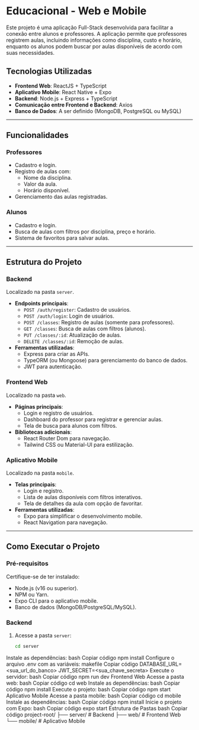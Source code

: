# Educacional - Web e Mobile

Este projeto é uma aplicação Full-Stack desenvolvida para facilitar a conexão entre alunos e professores. A aplicação permite que professores registrem aulas, incluindo informações como disciplina, custo e horário, enquanto os alunos podem buscar por aulas disponíveis de acordo com suas necessidades.

## Tecnologias Utilizadas
- **Frontend Web**: ReactJS + TypeScript
- **Aplicativo Mobile**: React Native + Expo
- **Backend**: Node.js + Express + TypeScript
- **Comunicação entre Frontend e Backend**: Axios
- **Banco de Dados**: A ser definido (MongoDB, PostgreSQL ou MySQL)

---

## Funcionalidades
### Professores
- Cadastro e login.
- Registro de aulas com:
  - Nome da disciplina.
  - Valor da aula.
  - Horário disponível.
- Gerenciamento das aulas registradas.

### Alunos
- Cadastro e login.
- Busca de aulas com filtros por disciplina, preço e horário.
- Sistema de favoritos para salvar aulas.

---

## Estrutura do Projeto
### Backend
Localizado na pasta `server`.
- **Endpoints principais**:
  - `POST /auth/register`: Cadastro de usuários.
  - `POST /auth/login`: Login de usuários.
  - `POST /classes`: Registro de aulas (somente para professores).
  - `GET /classes`: Busca de aulas com filtros (alunos).
  - `PUT /classes/:id`: Atualização de aulas.
  - `DELETE /classes/:id`: Remoção de aulas.
- **Ferramentas utilizadas**:
  - Express para criar as APIs.
  - TypeORM (ou Mongoose) para gerenciamento do banco de dados.
  - JWT para autenticação.

### Frontend Web
Localizado na pasta `web`.
- **Páginas principais**:
  - Login e registro de usuários.
  - Dashboard do professor para registrar e gerenciar aulas.
  - Tela de busca para alunos com filtros.
- **Bibliotecas adicionais**:
  - React Router Dom para navegação.
  - Tailwind CSS ou Material-UI para estilização.

### Aplicativo Mobile
Localizado na pasta `mobile`.
- **Telas principais**:
  - Login e registro.
  - Lista de aulas disponíveis com filtros interativos.
  - Tela de detalhes da aula com opção de favoritar.
- **Ferramentas utilizadas**:
  - Expo para simplificar o desenvolvimento mobile.
  - React Navigation para navegação.

---

## Como Executar o Projeto

### Pré-requisitos
Certifique-se de ter instalado:
- Node.js (v16 ou superior).
- NPM ou Yarn.
- Expo CLI para o aplicativo mobile.
- Banco de dados (MongoDB/PostgreSQL/MySQL).

### Backend
1. Acesse a pasta `server`:
   ```bash
   cd server
Instale as dependências:
bash
Copiar código
npm install
Configure o arquivo .env com as variáveis:
makefile
Copiar código
DATABASE_URL=<sua_url_do_banco>
JWT_SECRET=<sua_chave_secreta>
Execute o servidor:
bash
Copiar código
npm run dev
Frontend Web
Acesse a pasta web:
bash
Copiar código
cd web
Instale as dependências:
bash
Copiar código
npm install
Execute o projeto:
bash
Copiar código
npm start
Aplicativo Mobile
Acesse a pasta mobile:
bash
Copiar código
cd mobile
Instale as dependências:
bash
Copiar código
npm install
Inicie o projeto com Expo:
bash
Copiar código
expo start
Estrutura de Pastas
bash
Copiar código
project-root/
├── server/          # Backend
├── web/             # Frontend Web
└── mobile/          # Aplicativo Mobile
